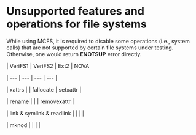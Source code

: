 # Unsupported features and operations for file systems

While using MCFS, it is required to disable some operations (i.e., system calls) that are not supported by certain file systems under testing. Otherwise, one would return **ENOTSUP** error directly.

| VeriFS1 | VeriFS2 | Ext2 | NOVA

| --- | --- | --- | --- |

| xattrs | | fallocate | setxattr |

| rename | | | removexattr |

| link & symlink & readlink | | | |

| mknod | | | |
